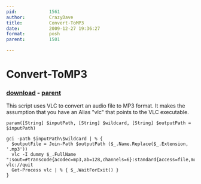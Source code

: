 ```yaml
---
pid:            1561
author:         CrazyDave
title:          Convert-ToMP3
date:           2009-12-27 19:36:27
format:         posh
parent:         1501

---
```


# Convert-ToMP3

### [download](//scripts/1561.ps1) - [parent](//scripts/1501.md)

This script uses VLC to convert an audio file to MP3 format. It makes the assumption that you have an Alias "vlc" that points to the VLC executable.

```posh
param([String] $inputPath, [String] $wildcard, [String] $outputPath = $inputPath)

gci -path $inputPath\$wildcard | % {  
  $outputFile = Join-Path $outputPath ($_.Name.Replace($_.Extension, '.mp3'))  
  vlc -I dummy $_.FullName ":sout=#transcode{acodec=mp3,ab=128,channels=6}:standard{access=file,mux=asf,dst=$outputFile}" vlc://quit
  Get-Process vlc | % { $_.WaitForExit() }
}
```
